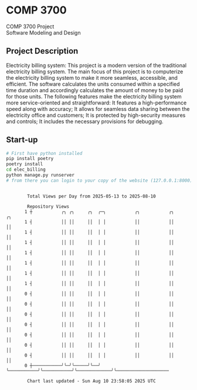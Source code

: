 # COMP 3700
COMP 3700 Project  
Software Modeling and Design
## Project Description
Electricity billing system: This project is a modern version of the traditional electricity billing system. The main focus of this project is to computerize the electricity billing system to make it more seamless, accessible, and efficient. The software calculates the units consumed within a specified time duration and accordingly calculates the amount of money to be paid for those units. The following features make the electricity billing system more service-oriented and straightforward: It features a high-performance speed along with accuracy; It allows for seamless data sharing between the electricity office and customers; It is protected by high-security measures and controls; It includes the necessary provisions for debugging.

## Start-up
```bash
# First have python installed
pip install poetry
poetry install
cd elec_billing
python manage.py runserver
# from there you can login to your copy of the website (127.0.0.1:8000), default creds are admin/admin
```

```

        Total Views per Day from 2025-05-13 to 2025-08-10

        Repository Views
       1 ┼           ╭╮ ╭╮     ╭╮  ╭─╮           ╭╮           ╭╮             ╭╮
       1 ┤           ││ ││     ││  │ │           ││           ││             ││
       1 ┤           ││ ││     ││  │ │           ││           ││             ││
       1 ┤           ││ ││     ││  │ │           ││           ││             ││
       1 ┤           ││ ││     ││  │ │           ││           ││             ││
       1 ┤           ││ ││     ││  │ │           ││           ││             ││
       1 ┤           ││ ││     ││  │ │           ││           ││             ││
       1 ┤           ││ ││     ││  │ │           ││           ││             ││
       0 ┤           ││ ││     ││  │ │           ││           ││             ││
       0 ┤           ││ ││     ││  │ │           ││           ││             ││
       0 ┤           ││ ││     ││  │ │           ││           ││             ││
       0 ┤           ││ ││     ││  │ │           ││           ││             ││
       0 ┤           ││ ││     ││  │ │           ││           ││             ││
       0 ┤           ││ ││     ││  │ │           ││           ││             ││
       0 ┤           ││ ││     ││  │ │           ││           ││             ││
       0 ┼───────────╯╰─╯╰─────╯╰──╯ ╰───────────╯╰───────────╯╰─────────────╯╰────────────────────

        Chart last updated - Sun Aug 10 23:58:05 2025 UTC
        
```
